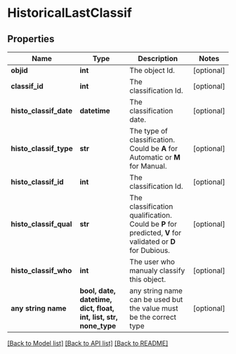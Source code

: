# HistoricalLastClassif


## Properties
Name | Type | Description | Notes
------------ | ------------- | ------------- | -------------
**objid** | **int** | The object Id. | [optional] 
**classif_id** | **int** | The classification Id. | [optional] 
**histo_classif_date** | **datetime** | The classification date. | [optional] 
**histo_classif_type** | **str** | The type of classification. Could be **A** for Automatic or **M** for Manual. | [optional] 
**histo_classif_id** | **int** | The classification Id. | [optional] 
**histo_classif_qual** | **str** | The classification qualification. Could be **P** for predicted, **V** for validated or **D** for Dubious. | [optional] 
**histo_classif_who** | **int** | The user who manualy classify this object. | [optional] 
**any string name** | **bool, date, datetime, dict, float, int, list, str, none_type** | any string name can be used but the value must be the correct type | [optional]

[[Back to Model list]](../README.md#documentation-for-models) [[Back to API list]](../README.md#documentation-for-api-endpoints) [[Back to README]](../README.md)


